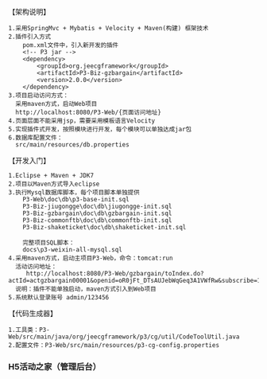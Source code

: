 
	  
【架构说明】

    1.采用SpringMvc + Mybatis + Velocity + Maven(构建) 框架技术
    2.插件引入方式
        pom.xml文件中，引入新开发的插件
        <!-- P3 jar -->
 	    <dependency>
			<groupId>org.jeecgframework</groupId>
			<artifactId>P3-Biz-gzbargain</artifactId>
			<version>2.0.0</version>
		</dependency>
	3.项目启动访问方式：
	  采用maven方式，启动Web项目
      http://localhost:8080/P3-Web/{页面访问地址}
    4.页面层面不能采用jsp，需要采用模板语言Velocity
    5.实现插件式开发，按照模块进行开发，每个模块可以单独达成jar包
	6.数据库配置文件：
	  src/main/resources/db.properties
	  
	  
【开发入门】

	1.Eclipse + Maven + JDK7
    2.项目以Maven方式导入eclipse
	3.执行Mysql数据库脚本，每个项目脚本单独提供
	    P3-Web\doc\db\p3-base-init.sql
		P3-Biz-jiugongge\doc\db\jiugongge-init.sql
		P3-Biz-gzbargain\doc\db\gzbargain-init.sql
		P3-Biz-commonftb\doc\db\commonftb-init.sql
		P3-Biz-shaketicket\doc\db\shaketicket-init.sql
		
		完整项目SQL脚本：
		docs\p3-weixin-all-mysql.sql
	4.采用maven方式，启动主项目P3-Web，命令：tomcat:run
      活动访问地址：
	     http://localhost:8080/P3-Web/gzbargain/toIndex.do?actId=actgzbargain00001&openid=oR0jFt_DTsAUJebWqGeq3A1VWfRw&subscribe=1
	  说明：插件不能单独启动，maven方式引入到Web项目
	5.系统默认登录账号 admin/123456
	  
	
【代码生成器】

	1.工具类：P3-Web/src/main/java/org/jeecgframework/p3/cg/util/CodeToolUtil.java
	2.配置文件：P3-Web/src/main/resources/p3-cg-config.properties



### H5活动之家（管理后台）
